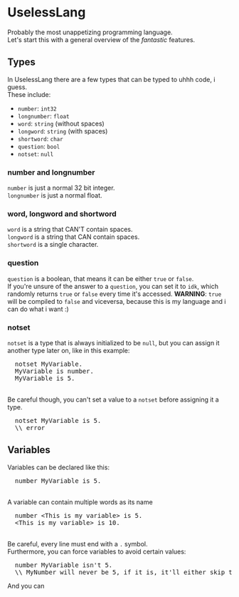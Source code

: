 # UselessLang
Probably the most unappetizing programming language.
<br>Let's start this with a general overview of the *fantastic* features.

## Types
In UselessLang there are a few types that can be typed to uhhh code, i guess.
<br>These include:
- `number`: `int32`
- `longnumber`: `float`
- `word`: `string` (without spaces)
- `longword`: `string` (with spaces)
- `shortword`: `char`
- `question`: `bool`
- `notset`: `null`

### number and longnumber
`number` is just a normal 32 bit integer.
<br>`longnumber` is just a normal float.

### word, longword and shortword
`word` is a string that CAN'T contain spaces.
<br>`longword` is a string that CAN contain spaces.
<br>`shortword` is a single character.

### question
`question` is a boolean, that means it can be either `true` or `false`.
<br>If you're unsure of the answer to a `question`, you can set it to `idk`, which randomly returns `true` or `false` every time it's accessed.
**WARNING**: `true` will be compiled to `false` and viceversa, because this is my language and i can do what i want :)

### notset
`notset` is a type that is always initialized to be `null`, but you can assign it another type later on, like in this example:
<pre>
  notset MyVariable.
  MyVariable is number.
  MyVariable is 5.
</pre>
<br>Be careful though, you can't set a value to a `notset` before assigning it a type.
<pre>
  notset MyVariable is 5.
  \\ error
</pre>

## Variables
Variables can be declared like this:
<pre>
  number MyVariable is 5.
</pre>
<br>A variable can contain multiple words as its name
<pre>
  number &lt;This is my variable&gt; is 5.
  &lt;This is my variable&gt; is 10.
</pre>
<br>Be careful, every line must end with a `.` symbol.
<br>Furthermore, you can force variables to avoid certain values:
<pre>
  number MyVariable isn't 5.
  \\ MyNumber will never be 5, if it is, it'll either skip to 4 or 6
</pre>
And you can

